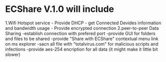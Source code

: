 # ECShare V.1.0 will include 
1.Wifi Hotspot service
    - Provide DHCP
    - get Connected Devides information and bandwidth usage
    - Provide encrypted connection
2.peer-to-peer Data Sharing
    -establish connection with prefered port
    -provide GUI for folders and files to be shared
    -provide "Share with ECShare" contextual menu link on ms explorer
    -sacn all file with "totalvirus.com" for malicious scripts and infections
    -provide aes-254 encription for all data (it might make it little bit slower)
